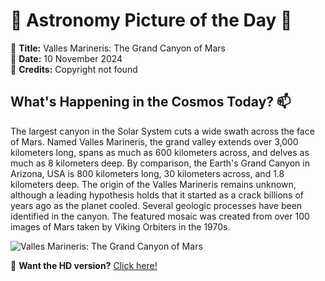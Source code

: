 # 🌌 **Astronomy Picture of the Day** 🌌

🔭 **Title:** Valles Marineris: The Grand Canyon of Mars  
📅 **Date:** 10 November 2024  
📸 **Credits:** Copyright not found  

## **What's Happening in the Cosmos Today?** 📫

The largest canyon in the Solar System cuts a wide swath across the face of Mars.  Named Valles Marineris, the grand valley extends over 3,000 kilometers long, spans as much as 600 kilometers across, and delves as much as 8 kilometers deep.  By comparison, the Earth's Grand Canyon in Arizona, USA is 800 kilometers long, 30 kilometers across, and 1.8 kilometers deep.  The origin of the Valles Marineris remains unknown, although a leading hypothesis holds that it started as a crack billions of years ago as the planet cooled.  Several geologic processes have been identified in the canyon.  The featured mosaic was  created from over 100 images of Mars taken by Viking Orbiters in the 1970s.


![Valles Marineris: The Grand Canyon of Mars](https://apod.nasa.gov/apod/image/2411/marsglobe_viking_960.jpg)

🌠 **Want the HD version?** [Click here!](https://apod.nasa.gov/apod/image/2411/marsglobe_viking_1552.jpg)
